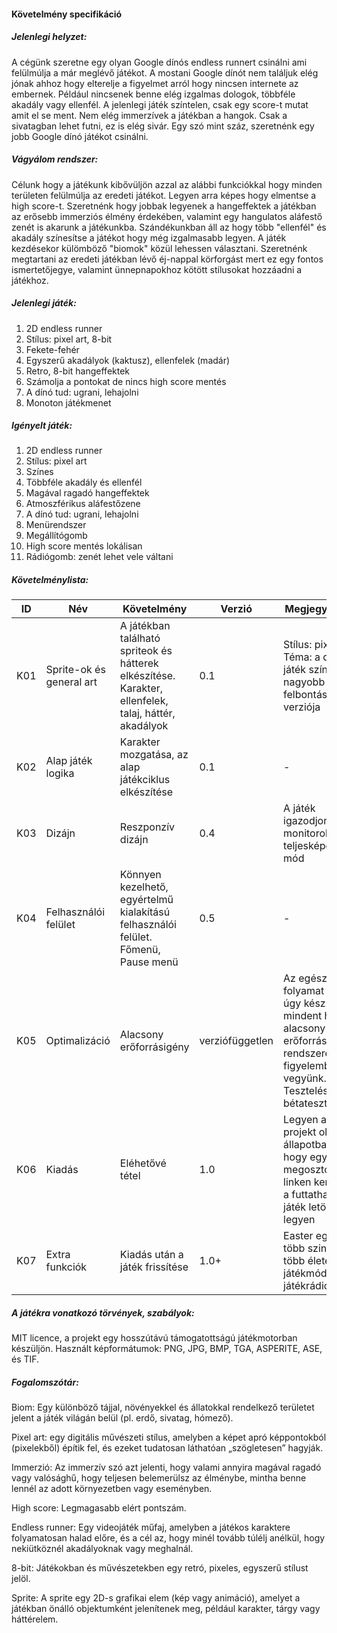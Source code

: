 #### Követelmény specifikáció

##### Jelenlegi helyzet: 
A cégünk szeretne egy olyan Google dínós endless runnert csinálni ami felülmúlja a már meglévő játékot. A mostani Google dínót nem találjuk elég jónak ahhoz hogy elterelje a figyelmet arról hogy nincsen internete az embernek. Például nincsenek benne elég izgalmas dologok, többféle akadály vagy ellenfél. A jelenlegi játék színtelen, csak egy score-t mutat amit el se ment. Nem elég immerzívek a játékban a hangok. Csak a sivatagban lehet futni, ez is elég sivár. Egy szó mint száz, szeretnénk egy jobb Google dínó játékot csinálni.

##### Vágyálom rendszer:
Célunk hogy a játékunk kibővüljön azzal az alábbi funkciókkal hogy minden területen felülmúlja az eredeti játékot. Legyen arra képes hogy elmentse a high score-t. Szeretnénk hogy jobbak legyenek a hangeffektek a játékban az erősebb immerziós élmény érdekében, valamint egy hangulatos aláfestő zenét is akarunk a játékunkba. Szándékunkban áll az hogy több "ellenfél" és akadály színesítse a játékot hogy még izgalmasabb legyen. A játék kezdésekor külömböző "biomok" közül lehessen választani. Szeretnénk megtartani az eredeti játékban lévő éj-nappal körforgást mert ez egy fontos ismertetőjegye, valamint ünnepnapokhoz kötött stílusokat hozzáadni a játékhoz. 

##### Jelenlegi játék:
1. 2D endless runner
2. Stílus: pixel art, 8-bit
3. Fekete-fehér
4. Egyszerű akadályok (kaktusz), ellenfelek (madár)
5. Retro, 8-bit hangeffektek
6. Számolja a pontokat de nincs high score mentés
7. A dínó tud: ugrani, lehajolni
8. Monoton játékmenet

##### Igényelt játék:
1. 2D endless runner
2. Stílus: pixel art
3. Színes
4. Többféle akadály és ellenfél
5. Magával ragadó hangeffektek 
6. Atmoszférikus aláfestőzene
7. A dínó tud: ugrani, lehajolni
8. Menürendszer
9. Megállítógomb
10. High score mentés lokálisan
11. Rádiógomb: zenét lehet vele váltani

##### Követelménylista:

| ID | Név | Követelmény | Verzió | Megjegyzések |
|----------|----------|----------|----------|----------|
| K01 | Sprite-ok és general art | A játékban található spriteok és hátterek elkészítése. Karakter, ellenfelek, talaj, háttér, akadályok | 0.1 | Stílus: pixelart. Téma: a dínós játék színes és nagyobb felbontású verziója |
| K02 | Alap játék logika | Karakter mozgatása, az alap játékciklus elkészítése | 0.1 | - |
| K03 | Dizájn | Reszponzív dizájn | 0.4 | A játék igazodjon monitorokhoz, teljesképernyős mód |
| K04 | Felhasználói felület  | Könnyen kezelhető, egyértelmű kialakítású felhasználói felület. Főmenü, Pause menü | 0.5 | - |
| K05 | Optimalizáció | Alacsony erőforrásigény | verziófüggetlen | Az egész folyamat alatt úgy készíteni mindent hogy alacsony erőforrású rendszereket is figyelembe vegyünk. Tesztelés, bétatesztelés |
| K06 | Kiadás | Eléhetővé tétel | 1.0 | Legyen a projekt olyan állapotban, hogy egy megosztott linken keresztül a futtatható játék letölthető legyen |
| K07 | Extra funkciók | Kiadás után a játék frissítése | 1.0+ | Easter egg, több szintes, több életes játékmód, játékrádió |


##### A játékra vonatkozó törvények, szabályok:
MIT licence, a projekt egy hosszútávú támogatottságú játékmotorban készüljön. Használt képformátumok: PNG, JPG, BMP, TGA, ASPERITE, ASE, és TIF.

##### Fogalomszótár:
Biom: Egy különböző tájjal, növényekkel és állatokkal rendelkező területet jelent a játék világán belül (pl. erdő, sivatag, hómező).

Pixel art: egy digitális művészeti stílus, amelyben a képet apró képpontokból (pixelekből) építik fel, és ezeket tudatosan láthatóan „szögletesen” hagyják.

Immerzió: Az immerzív szó azt jelenti, hogy valami annyira magával ragadó vagy valósághű, hogy teljesen belemerülsz az élménybe, mintha benne lennél az adott környezetben vagy eseményben.

High score: Legmagasabb elért pontszám.

Endless runner: Egy videojáték műfaj, amelyben a játékos karaktere folyamatosan halad előre, és a cél az, hogy minél tovább túlélj anélkül, hogy nekiütköznél akadályoknak vagy meghalnál.

8-bit: Játékokban és művészetekben egy retró, pixeles, egyszerű stílust jelöl.

Sprite: A sprite egy 2D-s grafikai elem (kép vagy animáció), amelyet a játékban önálló objektumként jelenítenek meg, például karakter, tárgy vagy háttérelem.